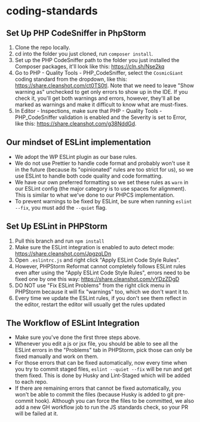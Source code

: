 # coding-standards

## Set Up PHP CodeSniffer in PhpStorm

1. Clone the repo locally.
2. cd into the folder you just cloned, run `composer install`.
3. Set up the PHP CodeSniffer path to the folder you just installed the Composer packages, it'll look like this: https://cln.sh/Nse2kq
4. Go to PHP - Quality Tools - PHP_CodeSniffer, select the `CosmicGiant` coding standard from the dropdown, like this: https://share.cleanshot.com/ct0TS0tl. Note that we need to leave "Show warning as" unchecked to get only errors to show up in the IDE. If you check it, you'll get both warnings and errors, however, they'll all be marked as warnings and make it difficult to know what are must-fixes.
5. In Editor - Inspections, make sure that PHP - Quality Tools - PHP_CodeSniffer validation is enabled and the Severity is set to Error, like this: https://share.cleanshot.com/g38NddGd.

## Our mindset of ESLint implementation
- We adopt the WP ESLint plugin as our base rules.
- We do not use Prettier to handle code format and probably won't use it in the future (because its "opinionated" rules are too strict for us), so we use ESLint to handle both code quality and code formatting.
- We have our own preferred formatting so we set these rules as `warn` in our ESLint config (the major category is to use spaces for alignment). This is similar to what we've done to our PHPCS implementation.
- To prevent warnings to be fixed by ESLint, be sure when running `eslint --fix`, you must add the `--quiet` flag.

## Set Up ESLint in PHPStorm
1. Pull this branch and run `npm install`
2. Make sure the ESLint integration is enabled to auto detect mode: https://share.cleanshot.com/JpgzqLDn
3. Open `.eslintrc.js` and right click "Apply ESLint Code Style Rules".
4. However, PHPStorm Reformat cannot completely follows ESLint rules even after using the "Apply ESLint Code Style Rules", errors need to be fixed one by one this way: https://share.cleanshot.com/vYDzZDgD
5. DO NOT use "Fix ESLint Problems" from the right click menu in PHPStorm because it will fix "warnings" too, which we don't want it to.
6. Every time we update the ESLint rules, if you don't see them reflect in the editor, restart the editor will usually get the rules updated

## The Workflow of ESLint Integration
- Make sure you've done the first three steps above.
- Whenever you edit a js or jsx file, you should be able to see all the ESLint errors in the "Problems" tab in PHPStorm, pick those can only be fixed manually and work on them.
- For those errors that can be fixed automatically, now every time when you try to commit staged files, `eslint --quiet --fix` will be run and get them fixed. This is done by Husky and Lint-Staged which will be added to each repo.
- If there are remaining errors that cannot be fixed automatically, you won't be able to commit the files (because Husky is added to git pre-commit hook). Although you can force the files to be committed, we also add a new GH workflow job to run the JS standards check, so your PR will be failed at it.
